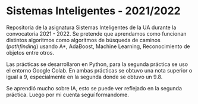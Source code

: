 # **Sistemas Inteligentes - 2021/2022**

Repositoria de la asignatura Sistemas Inteligentes de la UA durante la convocatoria 2021 - 2022.
Se pretende que aprendamos como funcionan distintos algoritmos como algoritmos de búsqueda de caminos (*pathfinding*) usando A*, AdaBoost, Machine Learning, Reconocimiento de objetos entre otros.

Las prácticas se desarrollaron en Python, para la segunda práctica se uso el entorno Google Colab. En ambas prácticas se obtuvo una nota superior o igual a 9, especialmente en la segunda donde se obtuvo un 9.8.

Se aprendió mucho sobre IA, esto se puede ver reflejado en la segunda práctica. Luego por mi cuenta seguí formandome.
